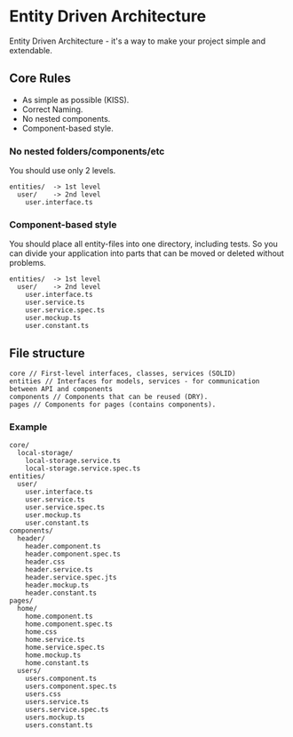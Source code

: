 # Entity Driven Architecture

Entity Driven Architecture - it's a way to make your project simple and extendable.

## Core Rules

- As simple as possible (KISS).
- Correct Naming.
- No nested components.
- Component-based style.

### No nested folders/components/etc

You should use only 2 levels.

```text
entities/  -> 1st level
  user/    -> 2nd level
    user.interface.ts
```

### Component-based style

You should place all entity-files into one directory, including tests. So you can divide your application into parts that can be moved or deleted without problems.

```text
entities/  -> 1st level
  user/    -> 2nd level
    user.interface.ts
    user.service.ts
    user.service.spec.ts
    user.mockup.ts
    user.constant.ts
```

## File structure

```text
core // First-level interfaces, classes, services (SOLID)
entities // Interfaces for models, services - for communication between API and components
components // Components that can be reused (DRY).
pages // Components for pages (contains components).
```

### Example

```text
core/
  local-storage/
    local-storage.service.ts
    local-storage.service.spec.ts
entities/
  user/
    user.interface.ts
    user.service.ts
    user.service.spec.ts
    user.mockup.ts
    user.constant.ts
components/
  header/
    header.component.ts
    header.component.spec.ts
    header.css
    header.service.ts
    header.service.spec.jts
    header.mockup.ts
    header.constant.ts
pages/
  home/
    home.component.ts
    home.component.spec.ts
    home.css
    home.service.ts
    home.service.spec.ts
    home.mockup.ts
    home.constant.ts
  users/
    users.component.ts
    users.component.spec.ts
    users.css
    users.service.ts
    users.service.spec.ts
    users.mockup.ts
    users.constant.ts
```
